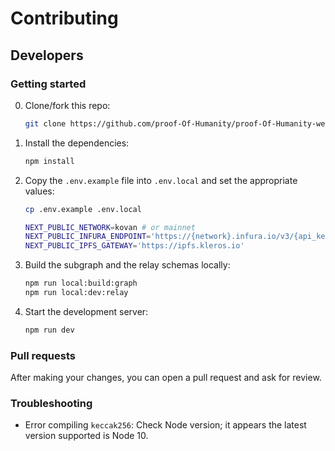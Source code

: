 # Contributing

## Developers

### Getting started

0. Clone/fork this repo:

   ```bash
   git clone https://github.com/proof-Of-Humanity/proof-Of-Humanity-web/
   ```

1. Install the dependencies:

    ```bash
    npm install
    ```

2. Copy the `.env.example` file into `.env.local` and set the appropriate values:

   ```bash
   cp .env.example .env.local
   ```

   ```bash
   NEXT_PUBLIC_NETWORK=kovan # or mainnet
   NEXT_PUBLIC_INFURA_ENDPOINT='https://{network}.infura.io/v3/{api_key}'
   NEXT_PUBLIC_IPFS_GATEWAY='https://ipfs.kleros.io'
   ```

3. Build the subgraph and the relay schemas locally:

   ```bash
   npm run local:build:graph
   npm run local:dev:relay
   ```

4. Start the development server:

   ```bash
   npm run dev
   ```

### Pull requests

After making your changes, you can open a pull request and ask for review.

### Troubleshooting

- Error compiling `keccak256`: Check Node version; it appears the latest version supported is Node 10.